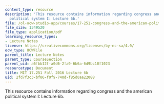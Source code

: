 ```yaml
---
content_type: resource
description: 'This resource contains information regarding congress and the american
  political system I: Lecture 6b.'
file: /ol-ocw-studio-app/courses/17-251-congress-and-the-american-political-system-i-fall-2016/2fd7f3c3bf06f0f9740df85d0aa22088_MIT17_251F16_Lec6b.pdf
file_size: 1349520
file_type: application/pdf
learning_resource_types:
- Lecture Notes
license: https://creativecommons.org/licenses/by-nc-sa/4.0/
ocw_type: OCWFile
parent_title: Lecture Notes
parent_type: CourseSection
parent_uid: a6fbb12f-a0d6-2fa9-6b6a-6d9bc10f1023
resourcetype: Document
title: MIT 17.251 Fall 2016 Lecture 6b
uid: 2fd7f3c3-bf06-f0f9-740d-f85d0aa22088
---
```

This resource contains information regarding congress and the american political system I: Lecture 6b.